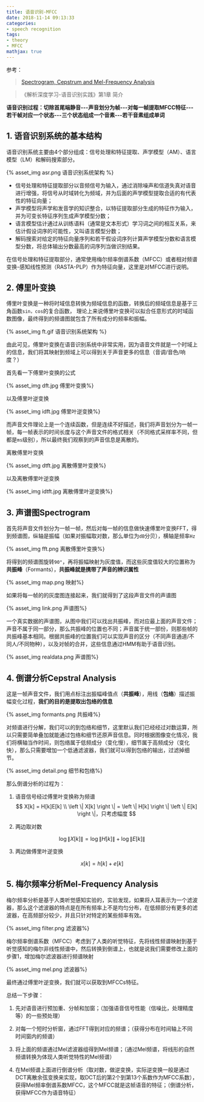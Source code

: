 ```yaml
---
title: 语音识别-MFCC
date: 2018-11-14 09:13:33
categories:
- speech recognition
tags:
- theory
- MFCC
mathjax: true
---
```


参考：

> [Spectrogram, Cepstrum and Mel-Frequency Analysis](http://www.speech.cs.cmu.edu/15-492/slides/03_mfcc.pdf)

> 《解析深度学习-语音识别实践》第1章 简介

**语音识别过程：切除首尾端静音---声音划分为帧---对每一帧提取MFCC特征---若干帧对应一个状态---三个状态组成一个音素---若干音素组成单词**

## 1. 语音识别系统的基本结构

语音识别系统主要由4个部分组成：信号处理和特征提取、声学模型（AM）、语言模型（LM）和解码搜索部分。

{% asset_img asr.png 语音识别系统架构 %}

* 信号处理和特征提取部分以音频信号为输入，通过消除噪声和信道失真对语音进行增强，将信号从时域转化为频域，并为后面的声学模型提取合适的有代表性的特征向量；
* 声学模型将声学和发音学的知识整合，以特征提取部分生成的特征作为输入，并为可变长特征序列生成声学模型分数；
* 语言模型估计通过从训练语料（通常是文本形式）学习词之间的相互关系，来估计假设词序的可能性，又叫语言模型分数；
* 解码搜索对给定的特征向量序列和若干假设词序列计算声学模型分数和语言模型分数，将总体输出分数最高的词序列当做识别结果。

在信号处理和特征提取部分，通常使用梅尔频率倒谱系数（MFCC）或者相对频谱变换-感知线性预测（RASTA-PLP）作为特征向量，这里是对MFCC进行说明。

<!-- more -->

## 2. 傅里叶变换

傅里叶变换是一种将时域信息转换为频域信息的函数，转换后的频域信息是基于三角函数`sin，cos`的复合函数，
理论上来说傅里叶变换可以拟合任意形式的时域函数图像，最终得到的频谱图就包含了所有成分的频率和振幅。

<!-- ![](2018-11-14-语音识别-MFCC/ft.gif) -->
{% asset_img ft.gif 语音识别系统架构 %}

由此可见，傅里叶变换在语音识别系统中非常实用，因为语音文件就是一个时域上的信息，我们将其映射到频域上可以得到关于声音更多的信息（音调/音色/响度？）

首先看一下傅里叶变换的公式

{% asset_img dft.jpg 傅里叶变换%}

以及傅里叶逆变换

{% asset_img idft.jpg 傅里叶逆变换%}

而声音文件理论上是一个连续函数，但是连续不好描述，我们将声音划分为一帧一帧，每一帧表示的时间长度与这个声音文件的格式相关（不同格式采样率不同，但都是`ms`级别），所以最终我们观察到的声音信息是离散的。

离散傅里叶变换

{% asset_img dtft.jpg 离散傅里叶变换%}

以及离散傅里叶逆变换

{% asset_img idtft.jpg 离散傅里叶逆变换%}

## 3. 声谱图Spectrogram

首先将声音文件划分为一帧一帧，然后对每一帧的信息做快速傅里叶变换FFT，得到频谱图，纵轴是振幅（如果对振幅取对数，那么单位为`dB`分贝），横轴是频率`Hz`

{% asset_img fft.png 离散傅里叶变换%}

将得到的频谱图旋转`90°`，再将振幅映射为灰度值，而这些灰度值较大的位置称为**共振峰**（Formants），**共振峰就是携带了声音的辨识属性**

{% asset_img map.png 映射%}

如果将每一帧的的灰度图连接起来，我们就得到了这段声音文件的声谱图

{% asset_img link.png 声谱图%}

一个真实数据的声谱图，从图中我们可以找出共振峰，而对应最上面的声音文件；声音不属于同一部分，那么共振峰的位置也不同；声音属于统一部份，则那些帧的共振峰基本相同。根据共振峰的位置我们可以实现声音的区分（不同声音通道/不同人/不同物种），以及对帧的合并，这些信息通过HMM有助于语音识别。

{% asset_img realdata.png 声谱图%}

## 4. 倒谱分析Cepstral Analysis

这是一帧声音文件，我们用点标注出振幅峰值点（**共振峰**），用线（**包络**）描述振幅变化过程，**我们的目的是提取出包络的信息**

{% asset_img formants.png 共振峰%}

对频谱进行分解，我们可以的到包络和细节，这里默认我们已经经过对数运算，所以只需要简单叠加就能通过包络和细节还原声音信息。同时根据图像变化情况，我们将横轴当作时间，则包络属于低频成分（变化慢），细节属于高频成分（变化快），那么只需要增加一个低通滤波器，我们就可以得到包络的输出，过滤掉细节。

{% asset_img detail.png 细节和包络%}

那么倒谱分析的过程为：

1. 语音信号经过傅里叶变换称为频谱
$$
X[k] = H[k]E[k]
\\
\left \| X[k] \right \| = \left \| H[k] \right \| \left \| E[k] \right \|，只考虑幅度
$$

2. 两边取对数

$$
\log{\left \| X[k] \right \|} = \log{\left \| H[k] \right \|} + \log{\left \| E[k] \right \|}
$$

3. 两边做傅里叶逆变换

$$
x[k] = h[k] + e[k]
$$

## 5. 梅尔频率分析Mel-Frequency Analysis

梅尔频率分析是基于人类听觉感知实验的，实验发现，如果将人耳表示为一个滤波器，那么这个滤波器的特点是在所有频率上不是均匀分布，在低频部分有更多的滤波器，在高频部分较少，并且只针对特定的某些频率有效。

{% asset_img filter.png 滤波器%}

梅尔频率倒谱系数（MFCC）考虑到了人类的听觉特征，先将线性频谱映射到基于听觉感知的梅尔非线性频谱中，然后转换到倒谱上，也就是说我们需要修改上面的步骤1，增加梅尔滤波器进行频谱映射

{% asset_img mel.png 滤波器%}

最终通过傅里叶逆变换，我们就可以获取到MFCCs特征。

总结一下步骤：

1. 先对语音进行预加重、分帧和加窗；（加强语音信号性能（信噪比，处理精度等）的一些预处理）

2. 对每一个短时分析窗，通过FFT得到对应的频谱；（获得分布在时间轴上不同时间窗内的频谱）

3. 将上面的频谱通过Mel滤波器组得到Mel频谱；（通过Mel频谱，将线形的自然频谱转换为体现人类听觉特性的Mel频谱）

4. 在Mel频谱上面进行倒谱分析（取对数，做逆变换，实际逆变换一般是通过DCT离散余弦变换来实现，取DCT后的第2个到第13个系数作为MFCC系数），获得Mel频率倒谱系数MFCC，这个MFCC就是这帧语音的特征；（倒谱分析，获得MFCC作为语音特征）

